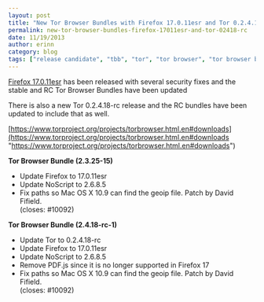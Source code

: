 ```yaml
---
layout: post
title: "New Tor Browser Bundles with Firefox 17.0.11esr and Tor 0.2.4.18-rc"
permalink: new-tor-browser-bundles-firefox-17011esr-and-tor-02418-rc
date: 11/19/2013
author: erinn
category: blog
tags: ["release candidate", "tbb", "tor", "tor browser", "tor browser bundle", "tor releases"]
---
```


[Firefox 17.0.11esr](https://www.mozilla.org/en-US/firefox/17.0.11/releasenotes/) has been released with several security fixes and the stable and RC Tor Browser Bundles have been updated

There is also a new Tor 0.2.4.18-rc release and the RC bundles have been updated to include that as well.

[https://www.torproject.org/projects/torbrowser.html.en#downloads](https://www.torproject.org/projects/torbrowser.html.en#downloads "https://www.torproject.org/projects/torbrowser.html.en#downloads")

**Tor Browser Bundle (2.3.25-15)**

- Update Firefox to 17.0.11esr
- Update NoScript to 2.6.8.5
- Fix paths so Mac OS X 10.9 can find the geoip file. Patch by David Fifield.  
 (closes: #10092)

**Tor Browser Bundle (2.4.18-rc-1)**

- Update Tor to 0.2.4.18-rc
- Update Firefox to 17.0.11esr
- Update NoScript to 2.6.8.5
- Remove PDF.js since it is no longer supported in Firefox 17
- Fix paths so Mac OS X 10.9 can find the geoip file. Patch by David Fifield.  
 (closes: #10092)

